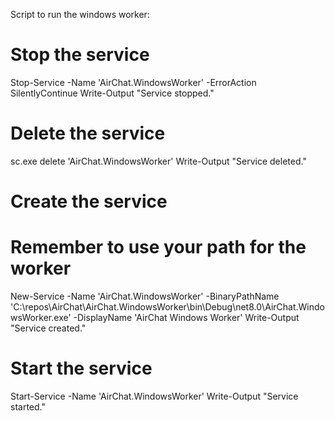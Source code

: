 Script to run the windows worker:

# Stop the service
Stop-Service -Name 'AirChat.WindowsWorker' -ErrorAction SilentlyContinue
Write-Output "Service stopped."

# Delete the service
sc.exe delete 'AirChat.WindowsWorker'
Write-Output "Service deleted."

# Create the service
# Remember to use your path for the worker
New-Service -Name 'AirChat.WindowsWorker' -BinaryPathName 'C:\repos\AirChat\AirChat.WindowsWorker\bin\Debug\net8.0\AirChat.WindowsWorker.exe' -DisplayName 'AirChat Windows Worker'
Write-Output "Service created."

# Start the service
Start-Service -Name 'AirChat.WindowsWorker'
Write-Output "Service started."
